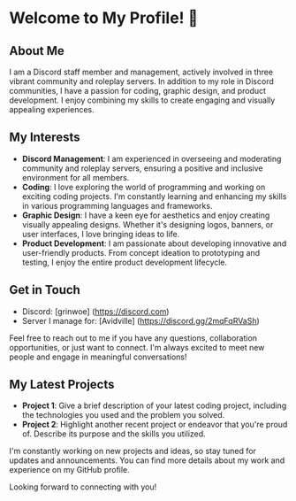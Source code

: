 # Welcome to My Profile! 👋

## About Me
I am a Discord staff member and management, actively involved in three vibrant community and roleplay servers. In addition to my role in Discord communities, I have a passion for coding, graphic design, and product development. I enjoy combining my skills to create engaging and visually appealing experiences.

## My Interests
- **Discord Management**: I am experienced in overseeing and moderating community and roleplay servers, ensuring a positive and inclusive environment for all members.
- **Coding**: I love exploring the world of programming and working on exciting coding projects. I'm constantly learning and enhancing my skills in various programming languages and frameworks.
- **Graphic Design**: I have a keen eye for aesthetics and enjoy creating visually appealing designs. Whether it's designing logos, banners, or user interfaces, I love bringing ideas to life.
- **Product Development**: I am passionate about developing innovative and user-friendly products. From concept ideation to prototyping and testing, I enjoy the entire product development lifecycle.

## Get in Touch
- Discord: [grinwoe] (https://discord.com)
- Server I manage for: [Avidville] (https://discord.gg/2mqFqRVaSh)

Feel free to reach out to me if you have any questions, collaboration opportunities, or just want to connect. I'm always excited to meet new people and engage in meaningful conversations!

## My Latest Projects
- **Project 1**: Give a brief description of your latest coding project, including the technologies you used and the problem you solved.
- **Project 2**: Highlight another recent project or endeavor that you're proud of. Describe its purpose and the skills you utilized.

I'm constantly working on new projects and ideas, so stay tuned for updates and announcements. You can find more details about my work and experience on my GitHub profile.

Looking forward to connecting with you!

